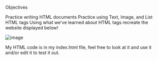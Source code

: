 Objectives 

Practice writing HTML documents
Practice using Text, Image, and List HTML tags
Using what we've learned about HTML tags recreate the website displayed below!

![image](https://user-images.githubusercontent.com/124546382/227750950-31d239a4-9f27-4019-bea5-17f9941c32df.png)

My HTML code is in my index.html file, feel free to look at it and use it and/or edit it to test it out.
